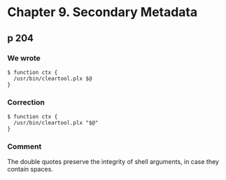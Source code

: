 # Chapter 9. Secondary Metadata #

## p 204 ##

### We wrote ###
```
$ function ctx {
  /usr/bin/cleartool.plx $@
}
```

### Correction ###
```
$ function ctx {
  /usr/bin/cleartool.plx "$@"
}
```

### Comment ###
The double quotes preserve the integrity of shell arguments, in case they contain spaces.